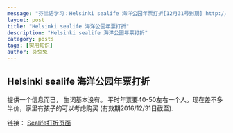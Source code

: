 ```yaml
---
message: "芬兰语学习：Helsinki sealife 海洋公园年票打折[12月31号到期] http://opisuomea.com/posts/2016/12/31/sealife "
layout: post
title: "Helsinki sealife 海洋公园年票打折"
description: "Helsinki sealife 海洋公园年票打折"
category: posts
tags: [实用知识]
author: 芬兔兔
---
```


## Helsinki sealife 海洋公园年票打折

提供一个信息而已， 生词基本没有。 平时年票要40-50左右一个人。现在差不多半价，家里有孩子的可以考虑购买 (有效期2016/12/31日截至).

链接： [Sealife打折页面](http://www.sealifeshop.fi/tuotehaku.asp?sua=2&lang=1&reid=1&nav=10010012)
